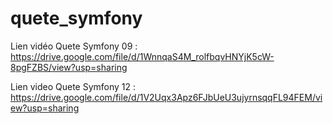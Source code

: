 # quete_symfony

Lien vidéo Quete Symfony 09 : https://drive.google.com/file/d/1WnnqaS4M_rolfbqvHNYjK5cW-8pgFZBS/view?usp=sharing

Lien video Quete Symfony 12 : https://drive.google.com/file/d/1V2Uqx3Apz6FJbUeU3ujyrnsqqFL94FEM/view?usp=sharing
